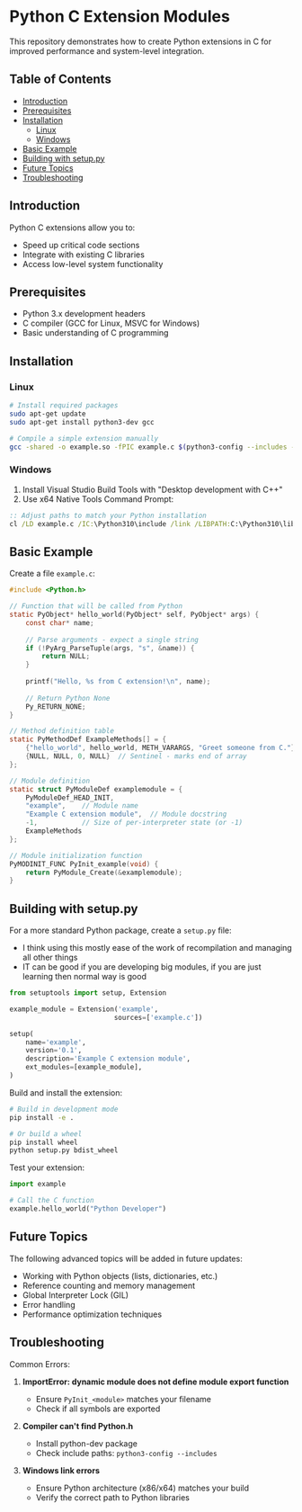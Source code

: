# Python C Extension Modules

This repository demonstrates how to create Python extensions in C for improved performance and system-level integration.

## Table of Contents
- [Introduction](#introduction)
- [Prerequisites](#prerequisites)
- [Installation](#installation)
  - [Linux](#linux)
  - [Windows](#windows)
- [Basic Example](#basic-example)
- [Building with setup.py](#building-with-setuppy)
- [Future Topics](#future-topics)
- [Troubleshooting](#troubleshooting)

## Introduction
Python C extensions allow you to:
- Speed up critical code sections
- Integrate with existing C libraries
- Access low-level system functionality

## Prerequisites
- Python 3.x development headers
- C compiler (GCC for Linux, MSVC for Windows)
- Basic understanding of C programming

## Installation

### Linux
```bash
# Install required packages
sudo apt-get update
sudo apt-get install python3-dev gcc

# Compile a simple extension manually
gcc -shared -o example.so -fPIC example.c $(python3-config --includes --ldflags)
```

### Windows
1. Install Visual Studio Build Tools with "Desktop development with C++"
2. Use x64 Native Tools Command Prompt:
```cmd
:: Adjust paths to match your Python installation
cl /LD example.c /IC:\Python310\include /link /LIBPATH:C:\Python310\libs python310.lib
```

## Basic Example

Create a file `example.c`:
```c
#include <Python.h>

// Function that will be called from Python
static PyObject* hello_world(PyObject* self, PyObject* args) {
    const char* name;
    
    // Parse arguments - expect a single string
    if (!PyArg_ParseTuple(args, "s", &name)) {
        return NULL;
    }
    
    printf("Hello, %s from C extension!\n", name);
    
    // Return Python None
    Py_RETURN_NONE;
}

// Method definition table
static PyMethodDef ExampleMethods[] = {
    {"hello_world", hello_world, METH_VARARGS, "Greet someone from C."},
    {NULL, NULL, 0, NULL}  // Sentinel - marks end of array
};

// Module definition
static struct PyModuleDef examplemodule = {
    PyModuleDef_HEAD_INIT,
    "example",    // Module name
    "Example C extension module",  // Module docstring
    -1,           // Size of per-interpreter state (or -1)
    ExampleMethods
};

// Module initialization function
PyMODINIT_FUNC PyInit_example(void) {
    return PyModule_Create(&examplemodule);
}
```

## Building with setup.py

For a more standard Python package, create a `setup.py` file:
- I think  using this  mostly ease of the work of recompilation and managing all other things
- IT can be good if  you are developing big modules, if you are just learning then normal way is good

```python
from setuptools import setup, Extension

example_module = Extension('example',
                          sources=['example.c'])

setup(
    name='example',
    version='0.1',
    description='Example C extension module',
    ext_modules=[example_module],
)
```

Build and install the extension:

```bash
# Build in development mode
pip install -e .

# Or build a wheel
pip install wheel
python setup.py bdist_wheel
```

Test your extension:

```python
import example

# Call the C function
example.hello_world("Python Developer")
```

## Future Topics
The following advanced topics will be added in future updates:
- Working with Python objects (lists, dictionaries, etc.)
- Reference counting and memory management
- Global Interpreter Lock (GIL)
- Error handling
- Performance optimization techniques

## Troubleshooting

Common Errors:
1. **ImportError: dynamic module does not define module export function**
   * Ensure `PyInit_<module>` matches your filename
   * Check if all symbols are exported

2. **Compiler can't find Python.h**
   * Install python-dev package
   * Check include paths: `python3-config --includes`

3. **Windows link errors**
   * Ensure Python architecture (x86/x64) matches your build
   * Verify the correct path to Python libraries
